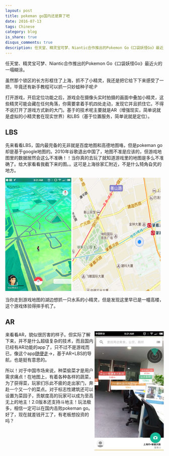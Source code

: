 ```yaml
---
layout: post
title: pokeman go国内还是算了吧
date: 2016-07-13
tags: Chinese
category: blog
is_share: true
disqus_comments: true
description: 任天堂、精灵宝可梦、Niantic合作推出的Pokemon Go《口袋妖怪Go》最近火的一塌糊涂。
---
```


任天堂、精灵宝可梦、Niantic合作推出的Pokemon Go《口袋妖怪Go》最近火的一塌糊涂。

虽然那个锁区的长方形框住了上海，抓不了小精灵，我还是把它给下下来感受了一把，毕竟还有新手教程可以抓一只妙蛙种子呢:P

打开游戏，开启定位功能之后，游戏会在摄像头实时拍摄的画面中叠加小精灵，这些精灵可能会藏在任何角落，你需要拿着手机四处走动，发现它并且抓住它。不得不说打开了游戏方式新的大门。基于的技术呢主要就是AR（增强现实，简单说就是虚拟的小精灵套在现实世界）和LBS（基于位置服务，简单说就是定位）。

LBS
---
先来看看LBS，国内最完备的无非就是百度地图和高德地图咯，但是pokeman go却是基于google地图的。2010年谷歌退出中国了，地图不准是应该的，但游戏地图里的数据居然会这么不准确！！当你真的去玩了就知道游戏里的地图是多么不准确了。给大家看看我截下来的图。。这可是上海徐家汇附近，不是什么犄角旮旯的地方。
<div>
	<img src="/res/pokemango.jpg" width="210" height="360" style="display:inline-block;vertical-align:right"/>
	<img src="/res/pokeman3.jpg" width="280" height="360" style="display:inline-block;vertical-align:left"/>
</div>

当你走到游戏地图的湖边想抓一只水系的小精灵，但是发现这里早已是一幢高楼，这个游戏体验得摔手机了。

AR
---
<img src="/res/pokemango2.jpg" width="220" height="380" align="right"/>

来看看AR，貌似很厉害的样子。但实际了解下来，并不是什么超级复杂的技术，而且国内已经有AR功能的app了，只不过不是游戏而已，像这个app[随便走](http://baike.baidu.com/link?url=qlspSq4ou9HXE_JSOhlkbsPp74C6MM0qxK1t-e4ERoMfIZ6ZjZ0DphDb_2qQnK0hl6fcQ30fBsKnFMwwYqrYba)→，基于AR+LBS的导航，也是挺有意思的。

所以！对于中国市场来说，种菜偷菜才是用户需求痛点！在地图上，有着各种各样的蔬菜，为了获得菜，玩家们乐此不疲的走出家门，奔赴一个又一个的菜点。对于标志性建筑还可以设置为菜园子，贡献度高的玩家可以成为至高无上的地主！2.0版本还支持斗地主！玩法极多，相信一定可以在国内击败pokeman go。好了，现在就差钱开工了，有老板想投资的吗？